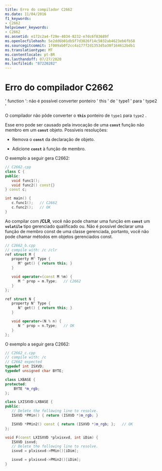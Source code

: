 ```yaml
---
title: Erro do compilador C2662
ms.date: 11/04/2016
f1_keywords:
- C2662
helpviewer_keywords:
- C2662
ms.assetid: e172c2a4-f29e-4034-8232-e7dc6f83689f
ms.openlocfilehash: 5e2dd6b01db5f7d3026f14c5032ab4623eb6fb58
ms.sourcegitcommit: 1f009ab0f2cc4a177f2d1353d5a38f164612bdb1
ms.translationtype: MT
ms.contentlocale: pt-BR
ms.lasthandoff: 07/27/2020
ms.locfileid: "87220282"
---
```

# <a name="compiler-error-c2662"></a>Erro do compilador C2662

' function ': não é possível converter ponteiro ' this ' de ' type1 ' para ' type2 '

O compilador não pôde converter o **`this`** ponteiro de `type1` para `type2` .

Esse erro pode ser causado pela invocação de uma **`const`** função não membro em um **`const`** objeto.  Possíveis resoluções:

- Remova o **`const`** da declaração de objeto.

- Adicione **`const`** à função de membro.

O exemplo a seguir gera C2662:

```cpp
// C2662.cpp
class C {
public:
   void func1();
   void func2() const{}
} const c;

int main() {
   c.func1();   // C2662
   c.func2();   // OK
}
```

Ao compilar com **/CLR**, você não pode chamar uma função em **`const`** um **`volatile`** tipo gerenciado qualificado ou. Não é possível declarar uma função de membro const de uma classe gerenciada, portanto, você não pode chamar métodos em objetos gerenciados const.

```cpp
// C2662_b.cpp
// compile with: /c /clr
ref struct M {
   property M^ Type {
      M^ get() { return this; }
   }

   void operator=(const M %m) {
      M ^ prop = m.Type;   // C2662
   }
};

ref struct N {
   property N^ Type {
      N^ get() { return this; }
   }

   void operator=(N % n) {
      N ^ prop = n.Type;   // OK
   }
};
```

O exemplo a seguir gera C2662:

```cpp
// C2662_c.cpp
// compile with: /c
// C2662 expected
typedef int ISXVD;
typedef unsigned char BYTE;

class LXBASE {
protected:
    BYTE *m_rgb;
};

class LXISXVD:LXBASE {
public:
   // Delete the following line to resolve.
   ISXVD *PMin() { return (ISXVD *)m_rgb; }

   ISXVD *PMin2() const { return (ISXVD *)m_rgb; };   // OK
};

void F(const LXISXVD *plxisxvd, int iDim) {
   ISXVD isxvd;
   // Delete the following line to resolve.
   isxvd = plxisxvd->PMin()[iDim];

   isxvd = plxisxvd->PMin2()[iDim];
}
```

